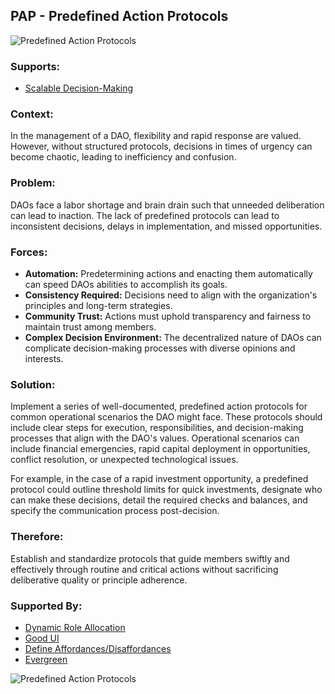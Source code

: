## PAP - Predefined Action Protocols

![Predefined Action Protocols](./output/illustrations/predefined_action_protocols.png)

### Supports:
* [Scalable Decision-Making](./scalable_decision_making.html)

### Context:
In the management of a DAO, flexibility and rapid response are valued. However, without structured protocols, decisions in times of urgency can become chaotic, leading to inefficiency and confusion.

### Problem:
DAOs face a labor shortage and brain drain such that unneeded deliberation can lead to inaction. The lack of predefined protocols can lead to inconsistent decisions, delays in implementation, and missed opportunities.

### Forces:
- **Automation:** Predetermining actions and enacting them automatically can speed DAOs abilities to accomplish its goals.
- **Consistency Required:** Decisions need to align with the organization's principles and long-term strategies.
- **Community Trust:** Actions must uphold transparency and fairness to maintain trust among members.
- **Complex Decision Environment:** The decentralized nature of DAOs can complicate decision-making processes with diverse opinions and interests.

### Solution:
Implement a series of well-documented, predefined action protocols for common operational scenarios the DAO might face. These protocols should include clear steps for execution, responsibilities, and decision-making processes that align with the DAO's values. Operational scenarios can include financial emergencies, rapid capital deployment in opportunities, conflict resolution, or unexpected technological issues.

For example, in the case of a rapid investment opportunity, a predefined protocol could outline threshold limits for quick investments, designate who can make these decisions, detail the required checks and balances, and specify the communication process post-decision.

### Therefore:
Establish and standardize protocols that guide members swiftly and effectively through routine and critical actions without sacrificing deliberative quality or principle adherence.

### Supported By:
* [Dynamic Role Allocation](./dynamic_role_allocation.html)
* [Good UI](./good_ui.html)
* [Define Affordances/Disaffordances](./define_affordances_disaffordances.html)
* [Evergreen](./evergreen.md)

![Predefined Action Protocols](./output/predefined_action_protocols_specific_graph.png)